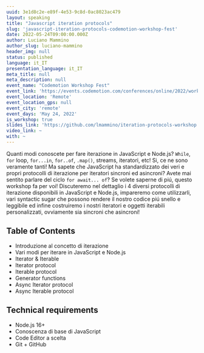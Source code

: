 ```yaml
---
uuid: 3e1d8c2e-e89f-4e53-9c8d-0ac8023ac479
layout: speaking
title: "Javascript iteration protocols"
slug: 'javascript-iteration-protocols-codemotion-workshop-fest'
date: 2022-05-24T09:00:00.000Z
author: Luciano Mammino
author_slug: luciano-mammino
header_img: null
status: published
language: it_IT
presentation_language: it_IT
meta_title: null
meta_description: null
event_name: "Codemotion Workshop Fest"
event_link: 'https://events.codemotion.com/conferences/online/2022/workshop-fest'
event_location: 'Remote'
event_location_gps: null
event_city: 'remote'
event_days: 'May 24, 2022'
is_workshop: true
slides_link: 'https://github.com/lmammino/iteration-protocols-workshop'
video_link: ~
with: ~
---
```


Quanti modi conoscete per fare iterazione in JavaScript e Node.js? `While`, `for` loop, `for...in`, `for..of`, `.map()`, streams, iteratori, etc! Si, ce ne sono veramente tanti! Ma sapete che JavaScript ha standardizzato dei veri e propri protocolli di iterazione per iteratori sincroni ed asincroni? Avete mai sentito parlare del ciclo `for await... of`? Se volete saperne di piú, questo workshop fa per voi! Discuteremo nel dettaglio i 4 diversi protocolli di iterazione disponibili in JavaScript e Node.js, impareremo come utilizzarli, vari syntactic sugar che possono rendere il nostro codice piú snello e leggibile ed infine costruiremo i nostri iteratori e oggetti iterabili personalizzati, ovviamente sia sincroni che asincroni!

## Table of Contents

- Introduzione al concetto di iterazione
- Vari modi per iterare in JavaScript e Node.js
- Iterator & Iterable
- Iterator protocol
- Iterable protocol
- Generator functions
- Async Iterator protocol
- Async Iterable protocol

## Technical requirements

- Node.js 16+
- Conoscenza di base di JavaScript
- Code Editor a scelta
- Git + GitHub

